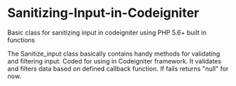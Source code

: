 # Sanitizing-Input-in-Codeigniter
Basic class for sanitizing input in codeigniter using PHP 5.6+ built in functions

The Sanitize_input class basically contains handy methods for validating and filtering input. Coded for using in Codeigniter framework. It validates and filters data based on defined callback function. If fails returns "null" for now.
